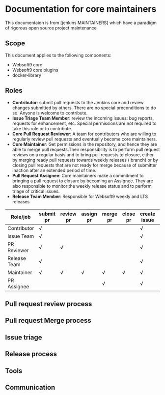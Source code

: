 # Documentation for core maintainers

This documentaion is from [jenkins MAINTAINERS] which have a paradigm of rigorous open source project maintenance

## Scope

This document applies to the following components:

- Websoft9 core
- Websoft9 core plugins
- docker-library

## Roles

* **Contributor**: submit pull requests to the Jenkins core and review changes submitted by others. There are no special preconditions to do so. Anyone is welcome to contribute.
* **Issue Triage Team Member**: review the incoming issues: bug reports, requests for enhancement, etc. Special permissions are not required to take this role or to contribute.
* **Core Pull Request Reviewer**: A team for contributors who are willing to regularly review pull requests and eventually become core maintainers.
* **Core Maintainer**: Get permissions in the repository, and hence they are able to merge pull requests.Their responsibility is to perform pull request reviews on a regular basis and to bring pull requests to closure, either by merging ready pull requests towards weekly releases ( branch) or by closing pull requests that are not ready for merge because of submitter inaction after an extended period of time.
* **Pull Request Assignee**: Core maintainers make a commitment to bringing a pull request to closure by becoming an Assignee. They are also responsible to monitor the weekly release status and to perform triage of critical issues. 
* **Release Team Member**: Responsible for Websoft9 weekly and LTS releases


| Role/job     | submit pr | review pr | assign pr | merge pr | close pr | create issue | manage issue | release |
| ------------ | --------- | --------- | --------- | -------- | -------- | ------------ | ------------ | ------- |
| Contributor  | √         |           |           |          |          | √            |              |         |
| Issue Team   | √         |           |           |          |          | √            | √            |         |
| PR Reviewer  | √         | √         |           |          |          | √            |              |         |
| Release Team | √         |           |           |          |          | √            |              | √       |
| Maintainer   | √         | √         | √         | √        | √        | √            |              |         |
| PR Assignee  |           |           |           | √        |          | √            |              |         |


## Pull request review process

## Pull request Merge process

## Issue triage

## Release process

## Tools

## Communication
